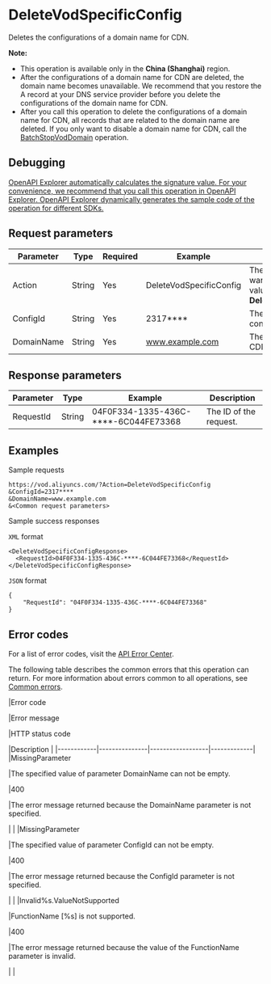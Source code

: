 # DeleteVodSpecificConfig

Deletes the configurations of a domain name for CDN.

**Note:**

-   This operation is available only in the **China \(Shanghai\)** region.
-   After the configurations of a domain name for CDN are deleted, the domain name becomes unavailable. We recommend that you restore the A record at your DNS service provider before you delete the configurations of the domain name for CDN.
-   After you call this operation to delete the configurations of a domain name for CDN, all records that are related to the domain name are deleted. If you only want to disable a domain name for CDN, call the [BatchStopVodDomain](~~120208~~) operation.

## Debugging

[OpenAPI Explorer automatically calculates the signature value. For your convenience, we recommend that you call this operation in OpenAPI Explorer. OpenAPI Explorer dynamically generates the sample code of the operation for different SDKs.](https://api.aliyun.com/#product=vod&api=DeleteVodSpecificConfig&type=RPC&version=2017-03-21)

## Request parameters

|Parameter|Type|Required|Example|Description|
|---------|----|--------|-------|-----------|
|Action|String|Yes|DeleteVodSpecificConfig|The operation that you want to perform. Set the value to **DeleteVodSpecificConfig**. |
|ConfigId|String|Yes|2317\*\*\*\*|The ID of the configuration. |
|DomainName|String|Yes|www.example.com|The domain name for CDN. |

## Response parameters

|Parameter|Type|Example|Description|
|---------|----|-------|-----------|
|RequestId|String|04F0F334-1335-436C-\*\*\*\*-6C044FE73368|The ID of the request. |

## Examples

Sample requests

```
https://vod.aliyuncs.com/?Action=DeleteVodSpecificConfig
&ConfigId=2317****
&DomainName=www.example.com
&<Common request parameters>
```

Sample success responses

`XML` format

```
<DeleteVodSpecificConfigResponse>
  <RequestId>04F0F334-1335-436C-****-6C044FE73368</RequestId>
</DeleteVodSpecificConfigResponse>
```

`JSON` format

```
{
    "RequestId": "04F0F334-1335-436C-****-6C044FE73368"
}
```

## Error codes

For a list of error codes, visit the [API Error Center](https://error-center.alibabacloud.com/status/product/vod).

The following table describes the common errors that this operation can return. For more information about errors common to all operations, see [Common errors](~~52841~~).

|Error code

|Error message

|HTTP status code

|Description |
|------------|---------------|------------------|-------------|
|MissingParameter

|The specified value of parameter DomainName can not be empty.

|400

|The error message returned because the DomainName parameter is not specified.

| |
|MissingParameter

|The specified value of parameter ConfigId can not be empty.

|400

|The error message returned because the ConfigId parameter is not specified.

| |
|Invalid%s.ValueNotSupported

|FunctionName \[%s\] is not supported.

|400

|The error message returned because the value of the FunctionName parameter is invalid.

| |

